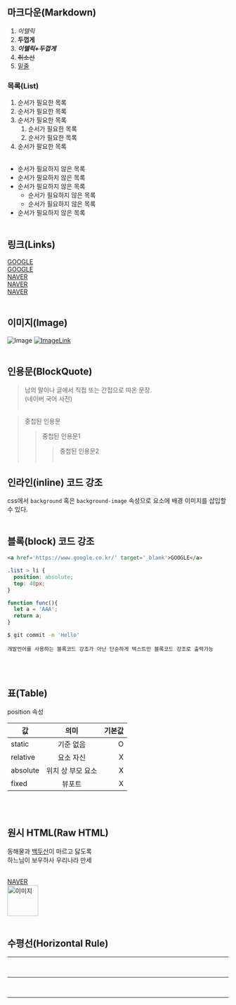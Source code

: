 ## 마크다운(Markdown)
  1. _이텔릭_ <br/>
  2. **두껍게** <br/>
  3. _**이텔릭+두껍게**_<br/>
  4. ~~취소선~~<br/>
  5. <u>밑줄</u><br/>

  ### 목록(List)
  1. 순서가 필요한 목록
  1. 순서가 필요한 목록
  1. 순서가 필요한 목록
      1. 순서가 필요한 목록
      1. 순서가 필요한 목록
  1. 순서가 팔요한 목록
  <br/><br/>
  - 순서가 필요하지 않은 목록
  - 순서가 필요하지 않은 목록
  - 순서가 필요하지 않은 목록
      - 순서가 필요하지 않은 목록
      - 순서가 필요하지 않은 목록
  - 순서가 필요하지 않은 목록
<br/><br/>

## 링크(Links)
<a href='https::/google.com'>GOOGLE</a><br/>
[GOOGLE](https://google.com)<br/>
<a href='https://naver.com' title='NAVER로 이동!'>NAVER</a><br/>
[NAVER](https://naver.com "NAVER로 이동!")<br/>
<a href='https://naver.com' title='NAVER로 이동!' target='_blank'>NAVER</a>
<br/><br/>

## 이미지(Image)
![Image](https://via.placeholder.com/200/00FF00)
[![ImageLink](https://via.placeholder.com/400/443fed)](https://naver.com)
<br/><br/>

## 인용문(BlockQuote)
> 남의 말이나 글에서 직접 또는 간접으로 따온 문장. <br/>
> (네이버 국어 사전)
<br/><br/>

> 중첩된 인용문
>> 중첩된 인용문1
>>> 중첩된 인용문2
<br/><br/>

## 인라인(inline) 코드 강조
css에서 `background` 혹은 `background-image` 속성으로 요소에 배경 이미지를 삽입할 수 있다.
<br/><br/>

## 블록(block) 코드 강조
```html
<a href='https://www.google.co.kr/' target='_blank'>GOOGLE</a>
```

```CSS
.list > li {
  position: absolute;
  top: 40px;
}
```

```JavaScript
function func(){
  let a = 'AAA';
  return a;
}
```

```bash
$ git commit -m 'Hello'
```

```plaintext
개발언어를 사용하는 블록코드 강조가 아닌 단순하게 텍스트만 블록코드 강조로 출력가능
```
<br/><br/>

## 표(Table)

position 속성

값 | 의미 | 기본값
-- | :--: | --:
static | 기준 없음 | O
relative | 요소 자신 | X
absolute | 위치 상 부모 요소 | X
fixed | 뷰포트 | X
<br/><br/>

## 원시 HTML(Raw HTML)
동해물과 <span style='text-decoration: underline;'>백두산</span>이 마르고 닳도록<br/>
하느님이 보우하사 우리나라 만세 
<br/><br/>

<a href='https://naver.com' title='Naver로 이동!' target='_blank'>NAVER</a>
<br/>
<img width='70' src='https://via.placeholder.com/200/ff3300' alt='이미지'>
<br/><br/>

## 수평선(Horizontal Rule)
---
<br/>

***
<br/>

___
<br/>